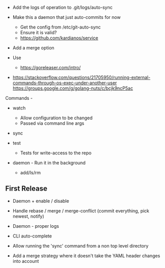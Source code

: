 - Add the logs of operation to .git/logs/auto-sync

- Make this a daemon that just auto-commits for now
  - Get the config from /etc/git-auto-sync
  - Ensure it is valid?
  - https://github.com/kardianos/service

- Add a merge option

- Use
  - https://goreleaser.com/intro/

- https://stackoverflow.com/questions/21705950/running-external-commands-through-os-exec-under-another-user
  https://groups.google.com/g/golang-nuts/c/bcjk9ncP5ac

Commands -
* watch <repo>
  - Allow configuration to be changed
  - Passed via command line args
* sync
* test <repo>
  - Tests for write-access to the repo

* daemon - Run it in the background
  - add/ls/rm

## First Release

* Daemon + enable / disable
* Handle rebase / merge / merge-conflict (commit everything, pick newest, notify)
* Daemon - proper logs

* CLI auto-complete
* Allow running the 'sync' command from a non top level directory

* Add a merge strategy where it doesn't take the YAML header changes into account
